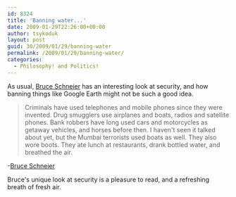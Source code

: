 ```yaml
---
id: 8324
title: 'Banning water...'
date: 2009-01-29T22:26:00+00:00
author: tsykoduk
layout: post
guid: 30/2009/01/29/banning-water
permalink: /2009/01/29/banning-water/
categories:
  - Philosophy! and Politics!
---
```

<p>As usual, <a href="http://www.schneier.com/blog/archives/2006/08/bruce_schneier.html">Bruce Schneier</a> has an interesting look at security, and how banning things like Google Earth might not be such a good idea.</p>

<!--more-->

<blockquote>Criminals have used telephones and mobile phones since they were invented. Drug smugglers use airplanes and boats, radios and satellite phones. Bank robbers have long used cars and motorcycles as getaway vehicles, and horses before then. I haven't seen it talked about yet, but the Mumbai terrorists used boats as well. They also wore boots. They ate lunch at restaurants, drank bottled water, and breathed the air.</blockquote>

<p>-<a href="http://www.schneier.com/blog/archives/2009/01/helping_the_ter.html">Bruce Schneier</a></p>


<p>Bruce's unique look at security is a pleasure to read, and a refreshing breath of fresh air.</p>